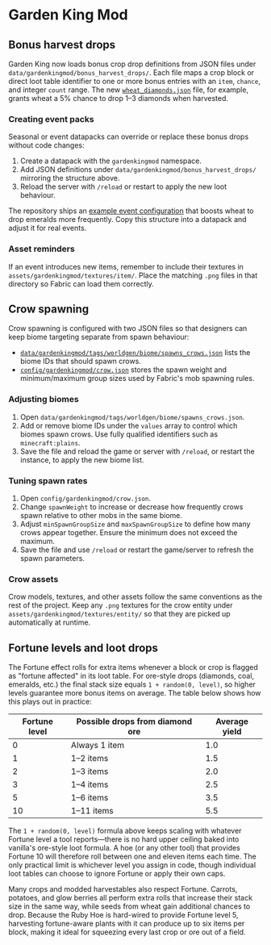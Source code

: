 # Garden King Mod

## Bonus harvest drops

Garden King now loads bonus crop drop definitions from JSON files under `data/gardenkingmod/bonus_harvest_drops/`. Each file maps a crop block or direct loot table identifier to one or more bonus entries with an `item`, `chance`, and integer `count` range. The new [`wheat_diamonds.json`](src/main/resources/data/gardenkingmod/bonus_harvest_drops/wheat_diamonds.json) file, for example, grants wheat a 5% chance to drop 1–3 diamonds when harvested.

### Creating event packs

Seasonal or event datapacks can override or replace these bonus drops without code changes:

1. Create a datapack with the `gardenkingmod` namespace.
2. Add JSON definitions under `data/gardenkingmod/bonus_harvest_drops/` mirroring the structure above.
3. Reload the server with `/reload` or restart to apply the new loot behaviour.

The repository ships an [example event configuration](src/main/resources/data/gardenkingmod_event_example/bonus_harvest_drops/wheat_diamonds.json) that boosts wheat to drop emeralds more frequently. Copy this structure into a datapack and adjust it for real events.

### Asset reminders

If an event introduces new items, remember to include their textures in `assets/gardenkingmod/textures/item/`. Place the matching `.png` files in that directory so Fabric can load them correctly.

## Crow spawning

Crow spawning is configured with two JSON files so that designers can keep biome targeting separate from spawn behaviour:

* [`data/gardenkingmod/tags/worldgen/biome/spawns_crows.json`](src/main/resources/data/gardenkingmod/tags/worldgen/biome/spawns_crows.json) lists the biome IDs that should spawn crows.
* [`config/gardenkingmod/crow.json`](config/gardenkingmod/crow.json) stores the spawn weight and minimum/maximum group sizes used by Fabric's mob spawning rules.

### Adjusting biomes

1. Open `data/gardenkingmod/tags/worldgen/biome/spawns_crows.json`.
2. Add or remove biome IDs under the `values` array to control which biomes spawn crows. Use fully qualified identifiers such as `minecraft:plains`.
3. Save the file and reload the game or server with `/reload`, or restart the instance, to apply the new biome list.

### Tuning spawn rates

1. Open `config/gardenkingmod/crow.json`.
2. Change `spawnWeight` to increase or decrease how frequently crows spawn relative to other mobs in the same biome.
3. Adjust `minSpawnGroupSize` and `maxSpawnGroupSize` to define how many crows appear together. Ensure the minimum does not exceed the maximum.
4. Save the file and use `/reload` or restart the game/server to refresh the spawn parameters.

### Crow assets

Crow models, textures, and other assets follow the same conventions as the rest of the project. Keep any `.png` textures for the crow entity under `assets/gardenkingmod/textures/entity/` so that they are picked up automatically at runtime.

## Fortune levels and loot drops

The Fortune effect rolls for extra items whenever a block or crop is flagged as "fortune affected" in its loot table. For ore-style drops (diamonds, coal, emeralds, etc.) the final stack size equals `1 + random(0, level)`, so higher levels guarantee more bonus items on average. The table below shows how this plays out in practice:

| Fortune level | Possible drops from diamond ore | Average yield |
| ------------- | -------------------------------- | ------------- |
| 0             | Always 1 item                    | 1.0           |
| 1             | 1–2 items                        | 1.5           |
| 2             | 1–3 items                        | 2.0           |
| 3             | 1–4 items                        | 2.5           |
| 5             | 1–6 items                        | 3.5           |
| 10            | 1–11 items                       | 5.5           |

The `1 + random(0, level)` formula above keeps scaling with whatever Fortune level a tool reports—there is no hard upper ceiling baked into vanilla's ore-style loot formula. A hoe (or any other tool) that provides Fortune 10 will therefore roll between one and eleven items each time. The only practical limit is whichever level you assign in code, though individual loot tables can choose to ignore Fortune or apply their own caps.

Many crops and modded harvestables also respect Fortune. Carrots, potatoes, and glow berries all perform extra rolls that increase their stack size in the same way, while seeds from wheat gain additional chances to drop. Because the Ruby Hoe is hard-wired to provide Fortune level 5, harvesting fortune-aware plants with it can produce up to six items per block, making it ideal for squeezing every last crop or ore out of a field.
